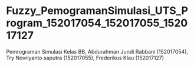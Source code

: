 # Fuzzy_PemogramanSimulasi_UTS_Program_152017054_152017055_152017127
Pemrograman Simulasi Kelas BB, Abdurahman Jundi Rabbani (152017054), Try Novriyanto saputra (152017055), Frederikus Klau (152017127)
